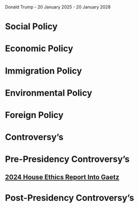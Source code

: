 Donald Trump - 20 January 2025 - 20 January 2028  
# Social Policy

# Economic Policy

# Immigration Policy

# Environmental Policy

# Foreign Policy

# Controversy’s

# Pre-Presidency Controversy’s
## [2024 House Ethics Report Into Gaetz](2024%20House%20Ethics%20Report%20Into%20Gaetz)
# Post-Presidency Controversy’s
